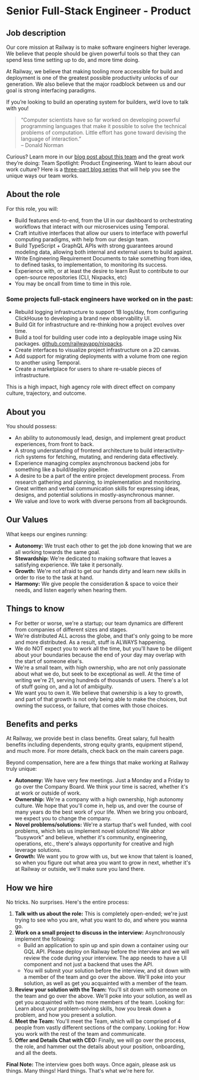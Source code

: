# Senior Full-Stack Engineer - Product

## Job description

Our core mission at Railway is to make software engineers higher leverage. We believe that people should be given powerful tools so that they can spend less time setting up to do, and more time doing.

At Railway, we believe that making tooling more accessible for build and deployment is one of the greatest possible productivity unlocks of our generation. We also believe that the major roadblock between us and our goal is strong interfacing paradigms.

If you’re looking to build an operating system for builders, we’d love to talk with you!

> “Computer scientists have so far worked on developing powerful programming languages that make it possible to solve the technical problems of computation. Little effort has gone toward devising the language of interaction.”  
> – Donald Norman

Curious? Learn more in our [blog post about this team](https://railway.app/blog/team-spotlight-product-engineering) and the great work they’re doing: Team Spotlight: Product Engineering.
Want to learn about our work culture? Here is a [three-part blog series](https://railway.app/blog/culture) that will help you see the unique ways our team works.

## About the role

For this role, you will:

- Build features end-to-end, from the UI in our dashboard to orchestrating workflows that interact with our microservices using Temporal.
- Craft intuitive interfaces that allow our users to interface with powerful computing paradigms, with help from our design team.
- Build TypeScript + GraphQL APIs with strong guarantees around modeling data, allowing both internal and external users to build against.
- Write Engineering Requirement Documents to take something from idea, to defined tasks, to implementation, to monitoring its success.
- Experience with, or at least the desire to learn Rust to contribute to our open-source repositories (CLI, Nixpacks, etc)
- You may be oncall from time to time in this role.

### Some projects full-stack engineers have worked on in the past:

- Rebuild logging infrastructure to support 1B logs/day, from configuring ClickHouse to developing a brand new observability UI.
- Build Git for infrastructure and re-thinking how a project evolves over time.
- Build a tool for building user code into a deployable image using Nix packages. [github.com/railwayapp/nixpacks](https://github.com/railwayapp/nixpacks).
- Create interfaces to visualize project infrastructure on a 2D canvas.
- Add support for migrating deployments with a volume from one region to another using Temporal.
- Create a marketplace for users to share re-usable pieces of infrastructure.

This is a high impact, high agency role with direct effect on company culture, trajectory, and outcome.

## About you

You should possess:

- An ability to autonomously lead, design, and implement great product experiences, from front to back.
- A strong understanding of frontend architecture to build interactivity-rich systems for fetching, mutating, and rendering data effectively.
- Experience managing complex asynchronous backend jobs for something like a build/deploy pipeline.
- A desire to be a part of the entire project development process. From research gathering and planning, to implementation and monitoring.
- Great written and verbal communication skills for expressing ideas, designs, and potential solutions in mostly-asynchronous manner.
- We value and love to work with diverse persons from all backgrounds.

## Our Values

What keeps our engines running:

- **Autonomy:** We trust each other to get the job done knowing that we are all working towards the same goal.
- **Stewardship:** We're dedicated to making software that leaves a satisfying experience. We take it personally.
- **Growth:** We're not afraid to get our hands dirty and learn new skills in order to rise to the task at hand.
- **Harmony:** We give people the consideration & space to voice their needs, and listen eagerly when hearing them.

## Things to know

- For better or worse, we're a startup; our team dynamics are different from companies of different sizes and stages.
- We're distributed ALL across the globe, and that's only going to be more and more distributed. As a result, stuff is ALWAYS happening.
- We do NOT expect you to work all the time, but you'll have to be diligent about your boundaries because the end of your day may overlap with the start of someone else's.
- We're a small team, with high ownership, who are not only passionate about what we do, but seek to be exceptional as well. At the time of writing we're 21, serving hundreds of thousands of users. There's a lot of stuff going on, and a lot of ambiguity.
- We want you to own it. We believe that ownership is a key to growth, and part of that growth is not only being able to make the choices, but owning the success, or failure, that comes with those choices.

## Benefits and perks

At Railway, we provide best in class benefits. Great salary, full health benefits including dependents, strong equity grants, equipment stipend, and much more. For more details, check back on the main careers page.

Beyond compensation, here are a few things that make working at Railway truly unique:

- **Autonomy:** We have very few meetings. Just a Monday and a Friday to go over the Company Board. We think your time is sacred, whether it's at work or outside of work.
- **Ownership:** We're a company with a high ownership, high autonomy culture. We hope that you'll come in, help us, and over the course of many years do the best work of your life. When we bring you onboard, we expect you to change the company.
- **Novel problems/solutions:** We're a startup that's well funded, with cool problems, which lets us implement novel solutions! We abhor “busywork” and believe, whether it's community, engineering, operations, etc., there's always opportunity for creative and high leverage solutions.
- **Growth:** We want you to grow with us, but we know that talent is loaned, so when you figure out what area you want to grow in next, whether it's at Railway or outside, we'll make sure you land there.

## How we hire

No tricks. No surprises. Here's the entire process:

1. **Talk with us about the role:** This is completely open-ended; we're just trying to see who you are, what you want to do, and where you wanna go.
2. **Work on a small project to discuss in the interview:** Asynchronously implement the following:
   - Build an application to spin up and spin down a container using our GQL API. Please deploy on Railway before the interview and we will review the code during your interview. The app needs to have a UI component and not just a backend that uses the API.
   - You will submit your solution before the interview, and sit down with a member of the team and go over the above. We'll poke into your solution, as well as get you acquainted with a member of the team.
3. **Review your solution with the Team:** You'll sit down with someone on the team and go over the above. We'll poke into your solution, as well as get you acquainted with two more members of the team. Looking for: Learn about your problem-solving skills, how you break down a problem, and how you present a solution.
4. **Meet the Team:** You'll meet the Team, which will be comprised of 4 people from vastly different sections of the company. Looking for: How you work with the rest of the team and communicate.
5. **Offer and Details Chat with CEO:** Finally, we will go over the process, the role, and hammer out the details about your position, onboarding, and all the deets.

**Final Note:** The interview goes both ways. Once again, please ask us things. Many things! Hard things. That's what we're here for.
